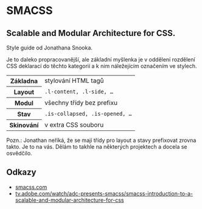 # SMACSS

## Scalable and Modular Architecture for CSS. 

Style guide od Jonathana Snooka.

Je to daleko propracovanější, ale základní myšlenka je v oddělení rozdělení CSS deklarací do těchto kategorií a k nim náležejícím označením ve stylech.


<table>
<tr>
  <th>Základna</th>
  <td>stylování HTML tagů</td> 
</tr>
<tr>
  <th>Layout</th>
  <td><code>.l-content, .l-side, …</code></td>  
</tr>
<tr>
  <th>Modul</th>
  <td>všechny třídy bez prefixu</td>  
</tr>
<tr>
  <th>Stav</th>
  <td><code>.is-collapsed, .is-opened, …</code></td>  
</tr>
<tr>
  <th>Skinování</th>
  <td>v extra CSS souboru</td>  
</tr>
</table>


Pozn.: Jonathan neříká, že se mají třídy pro layout a stavy prefixovat zrovna takto. Je to na vás. Dělám to takhle na některých projektech a docela se osvědčilo.

## Odkazy

* [smacss.com](http://smacss.com/)
* [tv.adobe.com/watch/adc-presents-smacss/smacss-introduction-to-a-scalable-and-modular-architecture-for-css](http://tv.adobe.com/watch/adc-presents-smacss/smacss-introduction-to-a-scalable-and-modular-architecture-for-css/)

